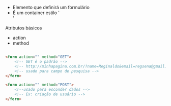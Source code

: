 
<form>

- Elemento que definirá um formulário
- É um container estilo '<section> <footer>'

Atributos básicos
- action
- method


```html

<form action="" method="GET">
    <!-- GET é o padrão -->
    <!-- http://minhapagina.com.br/?name=Reginaldo&email=regsena@gmail.com -->
    <!-- usado para campo de pesquisa -->
</form>

<form action="" method="POST">
    <!--usado para esconder dados -->
    <!-- Ex: criação de usuário -->
</form>
```